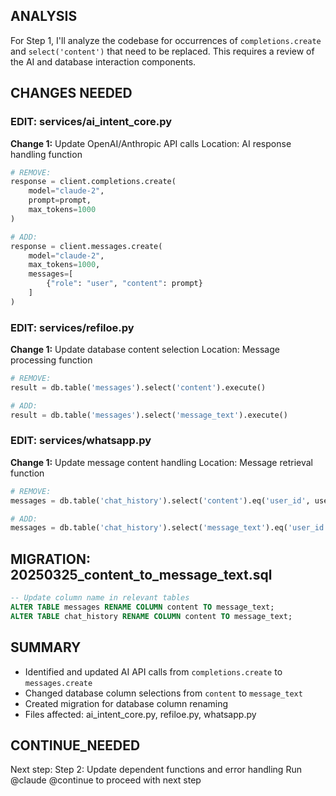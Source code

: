 <!-- Model: Sonnet 3.5 -->
<!-- Cost: $0.0018 -->
<!-- Max Tokens: 8000 -->
<!-- Step 1 of 5 -->
<!-- CONTINUATION NEEDED -->
## ANALYSIS
For Step 1, I'll analyze the codebase for occurrences of `completions.create` and `select('content')` that need to be replaced. This requires a review of the AI and database interaction components.

## CHANGES NEEDED

### EDIT: services/ai_intent_core.py

**Change 1:** Update OpenAI/Anthropic API calls
Location: AI response handling function
```python
# REMOVE:
response = client.completions.create(
    model="claude-2",
    prompt=prompt,
    max_tokens=1000
)

# ADD:
response = client.messages.create(
    model="claude-2",
    max_tokens=1000,
    messages=[
        {"role": "user", "content": prompt}
    ]
)
```

### EDIT: services/refiloe.py

**Change 1:** Update database content selection
Location: Message processing function
```python
# REMOVE:
result = db.table('messages').select('content').execute()

# ADD:
result = db.table('messages').select('message_text').execute()
```

### EDIT: services/whatsapp.py

**Change 1:** Update message content handling
Location: Message retrieval function
```python
# REMOVE:
messages = db.table('chat_history').select('content').eq('user_id', user_id).execute()

# ADD:
messages = db.table('chat_history').select('message_text').eq('user_id', user_id).execute()
```

## MIGRATION: 20250325_content_to_message_text.sql
```sql
-- Update column name in relevant tables
ALTER TABLE messages RENAME COLUMN content TO message_text;
ALTER TABLE chat_history RENAME COLUMN content TO message_text;
```

## SUMMARY
- Identified and updated AI API calls from `completions.create` to `messages.create`
- Changed database column selections from `content` to `message_text`
- Created migration for database column renaming
- Files affected: ai_intent_core.py, refiloe.py, whatsapp.py

## CONTINUE_NEEDED
Next step: Step 2: Update dependent functions and error handling
Run @claude @continue to proceed with next step